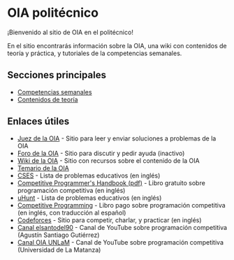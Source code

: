 # OIA politécnico

¡Bienvenido al sitio de OIA en el politécnico!

En el sitio encontrarás información sobre la OIA, una wiki con contenidos de teoría y práctica, y tutoriales de la competencias semanales.

## Secciones principales

- [Competencias semanales]( editorial )
- [Contenidos de teoría]( wiki )

## Enlaces útiles

- [Juez de la OIA](https://juez.oia.unsam.edu.ar/) - Sitio para leer y enviar soluciones a problemas de la OIA
- [Foro de la OIA](https://foro.oia.unsam.edu.ar/) - Sitio para discutir y pedir ayuda (inactivo)
- [Wiki de la OIA](https://wiki.oia.unsam.edu.ar/) - Sitio con recursos sobre el contenido de la OIA
- [Temario de la OIA](http://www.oia.unsam.edu.ar/wp-content/uploads/2020/02/temario-orientativo-oia.pdf)
- [CSES](https://cses.fi/problemset/) - Lista de problemas educativos (en inglés)
- [Competitive Programmer's Handbook (pdf)](https://cses.fi/book.pdf) - Libro gratuito sobre programación competitiva (en inglés)
- [uHunt](https://uhunt.onlinejudge.org/id/339) - Lista de problemas educativos (en inglés)
- [Competitive Programming](https://cpbook.net/) - Libro pago sobre programación competitiva (en inglés, con traducción al español)
- [Codeforces](https://codeforces.com/) - Sitio para competir, charlar, y practicar (en inglés)
- [Canal elsantodel90](https://www.youtube.com/c/Agust%C3%ADnSantiagoGuti%C3%A9rrezelsantodel90) - Canal de YouTube sobre programación competitiva (Agustín Santiago Gutiérrez)
- [Canal OIA UNLaM](https://www.youtube.com/c/OIAUNLaM) - Canal de YouTube sobre programación competitiva (Universidad de La Matanza)
